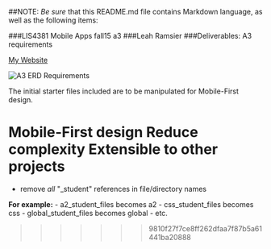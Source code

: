 ##NOTE: *Be sure* that this README.md file contains Markdown language, as well as the following items:

###LIS4381 Mobile Apps fall15 a3
###Leah Ramsier
###Deliverables: A3 requirements

[My Website](http://leaherynramsier.com/lis4381/a3/index.php)

![A3 ERD Requirements](https://bitbucket.org/lramsier/lis4381/raw/master/a3/images/a3.png "A3 ERD") 

The initial starter files included are to be manipulated for Mobile-First design.

Mobile-First design
Reduce complexity
Extensible to other projects
=======
- remove *all* "_student" references in file/directory names

**For example:**
    - a2_student_files becomes a2
    - css_student_files becomes css
    - global_student_files becomes global
    - etc.
>>>>>>> 9810f27f7ce8ff262dfaa7f87b5a61441ba20888
